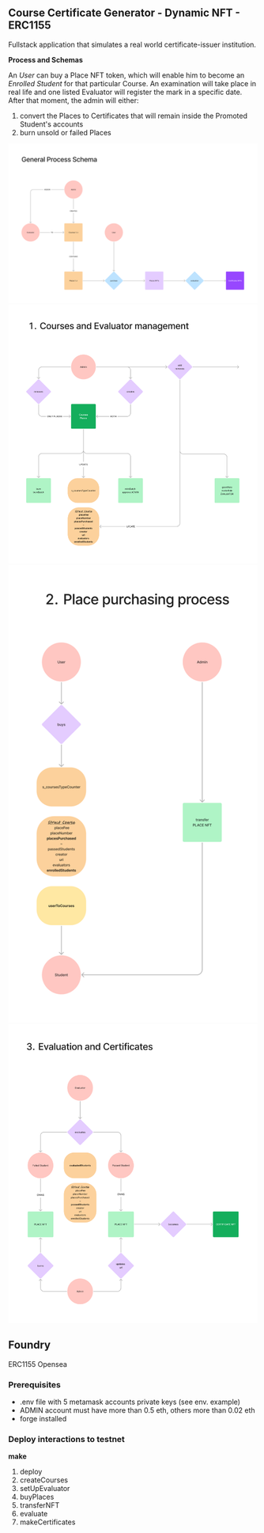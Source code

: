 ## Course Certificate Generator - Dynamic NFT - ERC1155

Fullstack application that simulates a real world certificate-issuer institution.

**Process and Schemas**

An _User_ can buy a Place NFT token, which will enable him to become an _Enrolled Student_ for that particular Course. An examination will take place in real life and one listed Evaluator will register the mark in a specific date.
After that moment, the admin will either:

1. convert the Places to Certificates that will remain inside the Promoted Student's accounts
2. burn unsold or failed Places

![Timelapse](/img/general.png)
![Timelapse](/img/part_1.png)
![Timelapse](/img/part_2.png)
![Timelapse](/img/part_3.png)

## Foundry

ERC1155
Opensea

### Prerequisites

- .env file with 5 metamask accounts private keys (see env. example)
- ADMIN account must have more than 0.5 eth, others more than 0.02 eth
- forge installed

### Deploy interactions to testnet

**make**

1. deploy
2. createCourses
3. setUpEvaluator
4. buyPlaces
5. transferNFT
6. evaluate
7. makeCertificates
